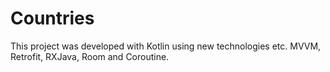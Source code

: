 # Countries
 This project was developed with Kotlin using new technologies etc. MVVM, Retrofit, RXJava, Room and Coroutine.
